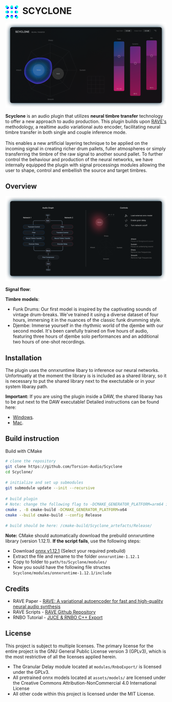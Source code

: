 # <img style="float: left;" src="assets/pictures/logo.png" width="40" /> &nbsp; SCYCLONE
![interface](assets/pictures/interface.png)

**Scyclone** is an audio plugin that utilizes **neural timbre transfer** technology to offer a new approach to audio production. This plugin builds upon [RAVE's](https://github.com/acids-ircam/RAVE) methodology, a realtime audio variational auto encoder, facilitating neural timbre transfer in both single and couple inference mode. <br /><br />
This enables a new artificial layering technique to be applied on the incoming signal in creating richer drum pallets, fuller atmospheres or simply transferring the timbre of the raw signal to another sound pallet. To further control the behaviour and production of the neural networks, we have internally equipped the plugin with signal processings modules allowing the user to shape, control and embellish the  source and target timbres.

## Overview
![signal_flow](assets/pictures/signal_flow_control.png)

**Signal flow**:

**Timbre models**:
- Funk Drums: Our first model is inspired by the captivating sounds of vintage drum-breaks. We've trained it using a diverse dataset of four hours, immersing it in the nuances of the classic funk drumming style.
- Djembe: Immerse yourself in the rhythmic world of the djembe with our second model. It's been carefully trained on five hours of audio, featuring three hours of djembe solo performances and an additional two hours of one-shot recordings.

## Installation
The plugin uses the onnxruntime libary to inference our neural networks. Unfortnuatly at the moment the library is is included as a shared library, so it is necessary to put the shared library next to the exectutable or in your system libaray path. 

**Important:** If you are using the plugin inside a DAW, the shared libaray has to be put next to the DAW executable!
Detailed instructions can be found here:
- [Windows](docs/install_instructions_windows.md).
- [Mac](docs/install_instructions_mac.md).

## Build instruction
Build with CMake
```bash
# clone the repository
git clone https://github.com/Torsion-Audio/Scyclone
cd Scyclone/

# initialize and set up submodules
git submodule update --init --recursive

# build plugin
# Note: change the following flag to -DCMAKE_GENERATOR_PLATFORM=arm64 if you are using apple silicon 
cmake . -B cmake-build -DCMAKE_GENERATOR_PLATFORM=x64 
cmake --build cmake-build --config Release

# build should be here: /cmake-build/Scyclone_artefacts/Release/
```

**Note:** CMake should automatically download the prebuild onnxruntime library (version 1.12.1). **If the script fails**, use the following steps:
- Download [onnx v1.12.1](https://github.com/microsoft/onnxruntime/releases/tag/v1.12.1) (Select your required prebuild)
- Extract the file and rename to the folder ```onnxruntime-1.12.1```
- Copy to folder to ```path/to/Scyclone/modules/```
- Now you sould have the following file structes ```Scyclone/modules/onnxruntime-1.12.1/include```

## Credits

- RAVE Paper - [RAVE: A variational autoencoder for fast and high-quality neural audio synthesis](https://arxiv.org/abs/2111.05011)
- RAVE Scripts - [RAVE Github Repository](https://github.com/acids-ircam/RAVE)
- RNBO Tutorial - [JUCE & RNBO C++ Export](https://kengo.dev/posts/jr-granular)

## License
This project is subject to multiple licenses. The primary license for the entire project is the GNU General Public License version 3 (GPLv3), which is the most restrictive of all the licenses applied herein.
 - The Granular Delay module located at ```modules/RnboExport/``` is licensed under the GPLv3.
 - All pretrained onnx models located at ```assets/models/``` are licensed under the Creative Commons Attribution-NonCommercial 4.0 International License 
 - All other code within this project is licensed under the MIT License.

